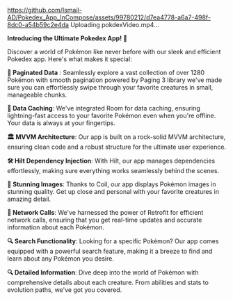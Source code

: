 
https://github.com/Ismail-AD/Pokedex_App_InCompose/assets/99780212/d7ea4778-a6a7-498f-8dc0-a54b59c2e4da
Uploading pokdexVideo.mp4…

**Introducing the Ultimate Pokedex App! 🌟**

Discover a world of Pokémon like never before with our sleek and efficient Pokedex app. Here's what makes it special:

**📖 Paginated Data** : Seamlessly explore a vast collection of over 1280 Pokémon with smooth pagination powered by Paging 3 library we've made sure you can effortlessly swipe through your favorite creatures in small, manageable chunks.

**💾 Data Caching**: We've integrated Room for data caching, ensuring lightning-fast access to your favorite Pokémon even when you're offline. Your data is always at your fingertips.

**🏛️ MVVM Architecture**: Our app is built on a rock-solid MVVM architecture, ensuring clean code and a robust structure for the ultimate user experience.

**🛠️ Hilt Dependency Injection**: With Hilt, our app manages dependencies effortlessly, making sure everything works seamlessly behind the scenes.

**🌄 Stunning Images**: Thanks to Coil, our app displays Pokémon images in stunning quality. Get up close and personal with your favorite creatures in amazing detail.

**📡 Network Calls**: We've harnessed the power of Retrofit for efficient network calls, ensuring that you get real-time updates and accurate information about each Pokémon.

**🔍 Search Functionality**: Looking for a specific Pokémon? Our app comes equipped with a powerful search feature, making it a breeze to find and learn about any Pokémon you desire.

**🔍 Detailed Information**: Dive deep into the world of Pokémon with comprehensive details about each creature. From abilities and stats to evolution paths, we've got you covered.
